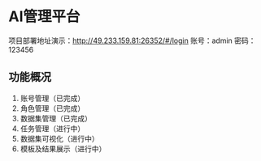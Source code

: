 # AI管理平台
项目部署地址演示：http://49.233.159.81:26352/#/login
账号：admin
密码：123456
## 功能概况
1. 账号管理（已完成）
2. 角色管理（已完成）
3. 数据集管理（已完成）
4. 任务管理（进行中）
5. 数据集可视化（进行中）
6. 模板及结果展示（进行中）